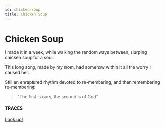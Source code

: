 ```yaml
---
id: chicken-soup
title: Chicken Soup
---
```


# Chicken Soup

I made it in a week, while walking
the random ways
between,
slurping chicken soup for a soul.

This long song,
made by my mom,
had somehow within it 
all the worry I caused her.

Still an enraptured rhythm 
devoted to re-membering,
and then remembering re-membering:

>"The first is ours, the second is of God"


#### TRACES

[Look up!](https://www.youtube.com/watch?v=p4DJaTeg65c "Seyyed Hossein Nasr")

